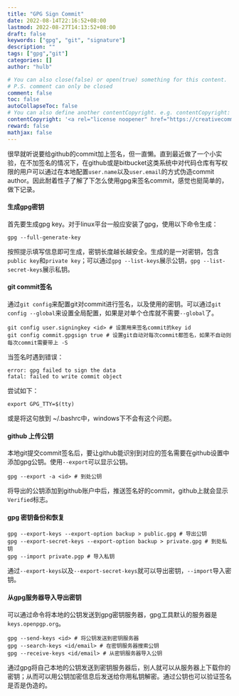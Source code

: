 ```yaml
---
title: "GPG Sign Commit"
date: 2022-08-14T22:16:52+08:00
lastmod: 2022-08-27T14:13:52+08:00
draft: false
keywords: ["gpg", "git", "signature"]
description: ""
tags: ["gpg","git"]
categories: []
author: "hulb"

# You can also close(false) or open(true) something for this content.
# P.S. comment can only be closed
comment: false
toc: false
autoCollapseToc: false
# You can also define another contentCopyright. e.g. contentCopyright: "This is another copyright."
contentCopyright: '<a rel="license noopener" href="https://creativecommons.org/licenses/by-nc-nd/4.0/" target="_blank">CC BY-NC-ND 4.0</a>'
reward: false
mathjax: false
---
```

很早就听说要给github的commit加上签名，但一直懒。直到最近做了一个小实验，在不加签名的情况下，在github或是bitbucket这类系统中对代码仓库有写权限的用户可以通过在本地配置`user.name`以及`user.email`的方式伪造commit author。因此耐着性子了解了下怎么使用gpg来签名commit，感觉也挺简单的，做下记录。
<!--more-->

#### 生成gpg密钥
首先要生成gpg key。对于linux平台一般应安装了gpg，使用以下命令生成：
```
gpg --full-generate-key
```
按照提示填写信息即可生成，密钥长度越长越安全。生成的是一对密钥，包含`public key`和`private key`；可以通过`gpg --list-keys`展示公钥，`gpg --list-secret-keys`展示私钥。

#### git commit签名
通过`git config`来配置git对commit进行签名，以及使用的密钥。可以通过`git config --global`来设置全局配置，如果是对单个仓库就不需要`--global`了。
```
git config user.signingkey <id> # 设置用来签名commit的key id
git config commit.gpgsign true # 设置git自动对每次commit都签名，如果不自动则每次commit需要带上 -S
```

当签名时遇到错误：
```
error: gpg failed to sign the data 
fatal: failed to write commit object
```
尝试如下：
```
export GPG_TTY=$(tty)
```
或是将这句放到 ~/.bashrc中，windows下不会有这个问题。


#### github 上传公钥
本地git提交commit签名后，要让github能识别到对应的签名需要在github设置中添加gpg公钥。使用`--export`可以显示公钥。
```
gpg --export -a <id> # 到处公钥
```
将导出的公钥添加到github账户中后，推送签名好的commit，github上就会显示`Verified`标志。

#### gpg 密钥备份和恢复
```
gpg --export-keys --export-option backup > public.gpg # 导出公钥
gpg --export-secret-keys --export-option backup > private.gpg # 到处私钥
gpg --import private.pgp # 导入私钥
```
通过`--export-keys`以及`--export-secret-keys`就可以导出密钥，`--import`导入密钥。

#### 从gpg服务器导入导出密钥
可以通过命令将本地的公钥发送到gpg密钥服务器，gpg工具默认的服务器是`keys.openpgp.org`。
```
gpg --send-keys <id> # 将公钥发送到密钥服务器
gpg --search-keys <id/email> # 在密钥服务器搜索公钥
gpg --receive-keys <id/email> # 从密钥服务器导入公钥
```
通过gpg将自己本地的公钥发送到密钥服务器后，别人就可以从服务器上下载你的密钥；从而可以用公钥加密信息后发送给你用私钥解密。通过公钥也可以验证签名是否是伪造的。
